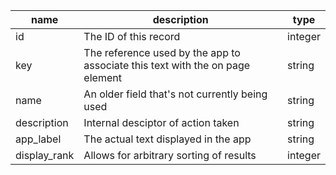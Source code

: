 | name         | description                                                                   | type    |
|--------------|-------------------------------------------------------------------------------|---------|
| id           | The ID of this record                                                         | integer |
| key          | The reference used by the app to associate this text with the on page element | string  |
| name         | An older field that's not currently being used                                | string  |
| description  | Internal desciptor of action taken                                            | string  |
| app_label    | The actual text displayed in the app                                          | string  |
| display_rank | Allows for arbitrary sorting of results                                       | integer |